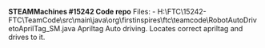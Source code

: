 **STEAMMachines #15242 Code repo**
Files:
\- H:\FTC\15242-FTC\TeamCode\src\main\java\org\firstinspires\ftc\teamcode\RobotAutoDrivetoAprilTag_SM.java
    Apriltag Auto driving. Locates correct apriltag and drives to it.